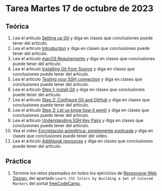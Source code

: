 # Tarea Martes 17 de octubre de 2023

## Teórica

1. Lea el artículo [Setting up Git](https://www.theodinproject.com/lessons/foundations-setting-up-git) y diga en clases que conclusiones puede tener del artículo.
2. Lea el artículo [Introduction](https://www.theodinproject.com/lessons/foundations-setting-up-git#introduction) y diga en clases que conclusiones puede tener del artículo.
3. Lea el artículo [macOS Requirements](https://docs.brew.sh/Installation#macos-requirements) y diga en clases que conclusiones puede tener del artículo.
4. Lea el artículo [Installing Git from Source](https://www.digitalocean.com/community/tutorials/how-to-install-git-on-debian-10#installing-git-from-source) y diga en clases que conclusiones puede tener del artículo.
5. Lea el artículo [Testing your SSH connection](https://docs.github.com/en/authentication/connecting-to-github-with-ssh/testing-your-ssh-connection) y diga en clases que conclusiones puede tener del artículo.
6. Lea el artículo [Step 1: Install Git](https://www.theodinproject.com/lessons/foundations-setting-up-git#step-1-install-git) y diga en clases que conclusiones puede tener del artículo.
7. Lea el artículo [Step 2: Configure Git and GitHub](https://www.theodinproject.com/lessons/foundations-setting-up-git#step-2-configure-git-and-github) y diga en clases que conclusiones puede tener del artículo.
8. Lea el artículo [Step 3: Let us know how it went!](https://www.theodinproject.com/lessons/foundations-setting-up-git#step-3-let-us-know-how-it-went) y diga en clases que conclusiones puede tener del artículo.
9. Lea el artículo [Understanding SSH Key Pairs](https://winscp.net/eng/docs/ssh_keys) y diga en clases que conclusiones puede tener del artículo.
10. Vea el video [Encriptación asimétrica: simplemente explicada](https://www.youtube.com/watch?v=AQDCe585Lnc&ab_channel=SimplyExplained) y diga en clases que conclusiones puede tener del video.
11. Lea el artículo [Additional resources](https://www.theodinproject.com/lessons/foundations-setting-up-git#additional-resources) y diga en clases que conclusiones puede tener del artículo.

## Práctica

1. Termine los retos plasmados en todos los ejercicios de [Responsive Web Design](https://www.freecodecamp.org/learn/2022/responsive-web-design/), del apartado `Learn CSS Colors by Building a Set of Colored Markers` del portal [freeCodeCamp](https://www.freecodecamp.org/learn/).
